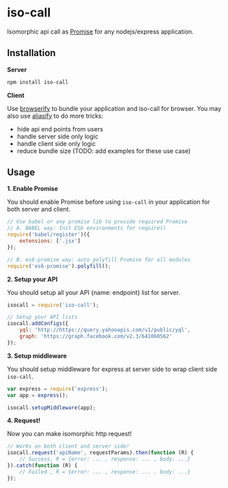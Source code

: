 iso-call
========

Isomorphic api call as <a href="https://developer.mozilla.org/en-US/docs/Web/JavaScript/Reference/Global_Objects/Promise">Promise</a> for any nodejs/express application.

Installation
------------

**Server**
```sh
npm install iso-call
```

**Client**

Use <a href="https://github.com/substack/node-browserify">browserify</a> to bundle your application and iso-call for browser. You may also use <a href="https://github.com/benbria/aliasify">aliasify</a> to do more tricks:
* hide api end points from users
* handle server side only logic
* handle client side only logic
* reduce bundle size
(TODO: add examples for these use case)

Usage
-----

**1. Enable Promise**

You should enable Promise before using `iso-call` in your application for both server and client.

```javascript
// Use babel or any promise lib to provide required Promise
// A. BABEL way: Init ES6 environments for require()
require('babel/register')({
    extensions: ['.jsx']
});

// B. es6-promise way: auto polyfill Promise for all modules
require('es6-promise').polyfill();
```

**2. Setup your API**

You should setup all your API {name: endpoint} list for server.

```javascript
isocall = require('iso-call');

// Setup your API lists
isocall.addConfigs({
    yql: 'http://https://query.yahooapis.com/v1/public/yql',
    graph: 'https://graph.facebook.com/v2.3/641060562'
});
```

**3. Setup middleware**

You should setup middleware for express at server side to wrap client side `iso-call`.

```javascript
var express = require('express');
var app = express();

isocall.setupMiddleware(app);
```

**4. Request!**

Now you can make isomorphic http request!

```javascript
// Works on both client and server side!
isocall.request('apiName', requestParams).then(function (R) {
    // Success, R = {error: ... , response: ... , body: ...}
}).catch(function (R) {
    // Failed , R = {error: ... , response: ... , body: ...}
});
```
